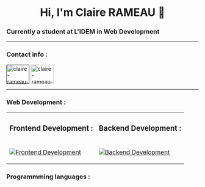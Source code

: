<body>
	<h1 align="center">Hi, I'm Claire RAMEAU 👋</h1>
	<h3>Currently a student at L'IDEM in Web Development</h3>
	<hr>
	<h3 align="left">Contact info :</h3>
	<p align="left">
		<a href="" target="blank"
		><img
			align="center"
			src="https://skillicons.dev/icons?i=linkedin"
			alt="claire-rameau-linkedin"
			height="50"
			width="60"
		/></a>
		<a href="mailto:rameau.claire.cr@gmail.com" target="blank"
		><img
			align="center"
			src="https://skillicons.dev/icons?i=gmail"
			alt="claire-rameau-email"
			height="50"
			width="60"
		/></a>
	</p>
	<hr>
	<h3>Web Development :</h3>
	<table>
		<tr>
			<th><h3 align="left">Frontend Development :</h3></th>
	                <th><h3 align="left">Backend Development :</h3></th>
		</tr>
		<tr>
			<td>
	                  <div class="skills-section">
	                      <p align="left">
	                          <a href="https://skillicons.dev">
	                              <img src="https://skillicons.dev/icons?i=html,css,javascript" alt="Frontend Development"/>
	                          </a>
	                      </p>
	                  </div>
			</td>
			<td>
	                  <div class="skills-section">
	                      <p align="left">
	                          <a href="https://skillicons.dev">
	                              <img src="https://skillicons.dev/icons?i=php" alt="Backend Development"/>
	                          </a>
	                      </p>
	                  </div>
	              </td>
		</tr>
      </table>   
	<h3>Programmming languages :</h3>
</body>
